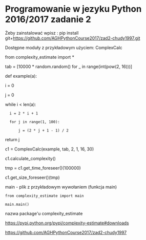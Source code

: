 # Programowanie w jezyku Python 2016/2017 zadanie 2

Żeby zainstalować wpisz : pip install git+https://github.com/AGHPythonCourse2017/zad2-chudy1997.git

Dostępne moduły z przykładowym użyciem:
  ComplexCalc
  

from complexity_estimate import *

tab = [10000 * random.random() for _ in range(int(pow(2, 16)))]

def example(a):

  i = 0
  
  j = 0
  
  while i < len(a):
  
      i = 2 * i + 1
      
      for j in range(1, 100):
      
          j = (2 * j + 1 - 1) / 2
          
  return j
 
c1 = ComplexCalc(example, tab, 2, 1, 16, 30)

c1.calculate_complexity()

tmp = c1.get_time_foreseer()(100000)

c1.get_size_foreseer()(tmp)

    
  main - plik z przykładowym wywołaniem (funkcja main) 
  
  
    from complexity_estimate import main
    
    main.main()
    
  


nazwa package'u complexity_estimate


https://pypi.python.org/pypi/complexity-estimate#downloads


https://github.com/AGHPythonCourse2017/zad2-chudy1997



